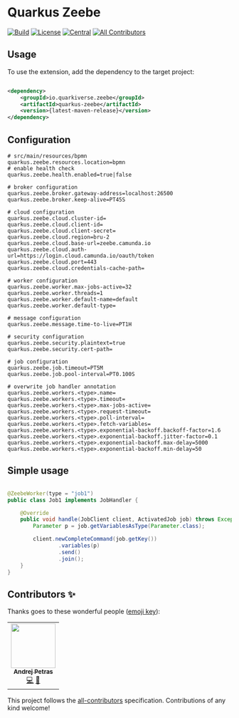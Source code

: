 # Quarkus Zeebe

<!-- ALL-CONTRIBUTORS-BADGE:START - Do not remove or modify this section -->
[![Build](https://github.com/quarkiverse/quarkus-unleash/workflows/Build/badge.svg?branch=master)](https://github.com/quarkiverse/quarkus-unleash/actions?query=workflow%3ABuild)
[![License](https://img.shields.io/github/license/quarkiverse/quarkus-unleash.svg)](http://www.apache.org/licenses/LICENSE-2.0)
[![Central](https://img.shields.io/maven-central/v/io.quarkiverse.unleash/quarkus-unleash-parent?color=green)](https://search.maven.org/search?q=g:io.quarkiverse.unleash%20AND%20a:quarkus-unleash-parent)
[![All Contributors](https://img.shields.io/badge/all_contributors-1-orange.svg?style=flat-square)](#contributors-)
<!-- ALL-CONTRIBUTORS-BADGE:END -->

## Usage

To use the extension, add the dependency to the target project:

```xml

<dependency>
    <groupId>io.quarkiverse.zeebe</groupId>
    <artifactId>quarkus-zeebe</artifactId>
    <version>{latest-maven-release}</version>
</dependency>
```

## Configuration

```properties
# src/main/resources/bpmn 
quarkus.zeebe.resources.location=bpmn
# enable health check
quarkus.zeebe.health.enabled=true|false

# broker configuration
quarkus.zeebe.broker.gateway-address=localhost:26500
quarkus.zeebe.broker.keep-alive=PT45S

# cloud configuration
quarkus.zeebe.cloud.cluster-id=
quarkus.zeebe.cloud.client-id=
quarkus.zeebe.cloud.client-secret=
quarkus.zeebe.cloud.region=bru-2
quarkus.zeebe.cloud.base-url=zeebe.camunda.io
quarkus.zeebe.cloud.auth-url=https://login.cloud.camunda.io/oauth/token
quarkus.zeebe.cloud.port=443
quarkus.zeebe.cloud.credentials-cache-path=

# worker configuration
quarkus.zeebe.worker.max-jobs-active=32
quarkus.zeebe.worker.threads=1
quarkus.zeebe.worker.default-name=default
quarkus.zeebe.worker.default-type=

# message configuration
quarkus.zeebe.message.time-to-live=PT1H

# security configuration
quarkus.zeebe.security.plaintext=true
quarkus.zeebe.security.cert-path=

# job configuration
quarkus.zeebe.job.timeout=PT5M
quarkus.zeebe.job.pool-interval=PT0.100S

# overwrite job handler annotation
quarkus.zeebe.workers.<type>.name=
quarkus.zeebe.workers.<type>.timeout=
quarkus.zeebe.workers.<type>.max-jobs-active=
quarkus.zeebe.workers.<type>.request-timeout=
quarkus.zeebe.workers.<type>.poll-interval=
quarkus.zeebe.workers.<type>.fetch-variables=
quarkus.zeebe.workers.<type>.exponential-backoff.backoff-factor=1.6
quarkus.zeebe.workers.<type>.exponential-backoff.jitter-factor=0.1
quarkus.zeebe.workers.<type>.exponential-backoff.max-delay=5000
quarkus.zeebe.workers.<type>.exponential-backoff.min-delay=50
```

## Simple usage

```java

@ZeebeWorker(type = "job1")
public class Job1 implements JobHandler {

    @Override
    public void handle(JobClient client, ActivatedJob job) throws Exception {
        Parameter p = job.getVariablesAsType(Parameter.class);

        client.newCompleteCommand(job.getKey())
                .variables(p)
                .send()
                .join();
    }
}
```

## Contributors ✨

Thanks goes to these wonderful people ([emoji key](https://allcontributors.org/docs/en/emoji-key)):

<!-- ALL-CONTRIBUTORS-LIST:START - Do not remove or modify this section -->
<!-- prettier-ignore-start -->
<!-- markdownlint-disable -->
<table>
  <tr>
    <td align="center"><a href="https://www.lorislab.org"><img src="https://avatars2.githubusercontent.com/u/828045?v=4?s=100" width="100px;" alt=""/><br /><sub><b>Andrej Petras</b></sub></a><br /><a href="https://github.com/quarkiverse/quarkiverse-zeebe/commits?author=andrejpetras" title="Code">💻</a> <a href="#maintenance-andrejpetras" title="Maintenance">🚧</a></td>
  </tr>
</table>

<!-- markdownlint-restore -->
<!-- prettier-ignore-end -->

<!-- ALL-CONTRIBUTORS-LIST:END -->

This project follows the [all-contributors](https://github.com/all-contributors/all-contributors) specification.
Contributions of any kind welcome!
